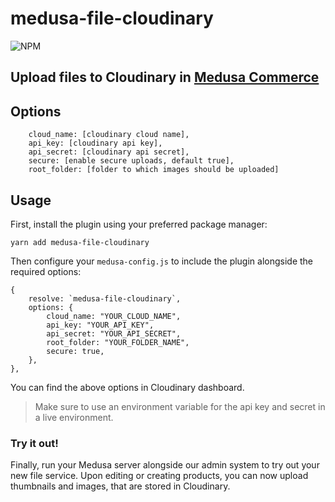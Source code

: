 # medusa-file-cloudinary

![NPM](https://nodei.co/npm/medusa-file-cloudinary.png?downloads=true&downloadRank=true&stars=true)

## Upload files to Cloudinary in [Medusa Commerce](https://www.medusajs.com/)


## Options

```
    cloud_name: [cloudinary cloud name],
    api_key: [cloudinary api key],
    api_secret: [cloudinary api secret],
    secure: [enable secure uploads, default true],
    root_folder: [folder to which images should be uploaded]
```

## Usage

First, install the plugin using your preferred package manager:

```
yarn add medusa-file-cloudinary
```

Then configure your `medusa-config.js` to include the plugin alongside the required options:

```=javascript
{
    resolve: `medusa-file-cloudinary`,
    options: {
        cloud_name: "YOUR_CLOUD_NAME",
        api_key: "YOUR_API_KEY",
        api_secret: "YOUR_API_SECRET",
        root_folder: "YOUR_FOLDER_NAME",
        secure: true,
    },
},
```
You can find the above options in Cloudinary dashboard.

> Make sure to use an environment variable for the api key and secret in a live environment.

### Try it out!

Finally, run your Medusa server alongside our admin system to try out your new file service. Upon editing or creating products, you can now upload thumbnails and images, that are stored in Cloudinary.

